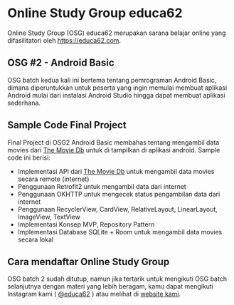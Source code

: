 # Online Study Group educa62
Online Study Group (OSG) educa62 merupakan sarana belajar online yang difasilitatori oleh https://educa62.com.
## OSG #2 - Android Basic
OSG batch kedua kali ini bertema tentang pemrograman Android Basic, dimana diperuntukkan untuk peserta yang ingin memulai membuat aplikasi Android mulai dari instalasi Android Studio hingga dapat membuat aplikasi sederhana.

## Sample Code Final Project
Final Project di OSG2 Android Basic membahas tentang mengambil data movies dari <a href="https://www.themoviedb.org/">The Movie Db</a> untuk di tampilkan di aplikasi android. Sample code ini berisi:
- Implementasi API dari <a href="https://www.themoviedb.org/">The Movie Db</a> untuk mengambil data movies secara remote (internet)
- Penggunaan Retrofit2 untuk mengambil data dari internet
- Penggunaan OKHTTP untuk mengecek status pengambilan data dari internet
- Penggunaan RecyclerView, CardView, RelativeLayout, LinearLayout, ImageView, TextView
- Implementasi Konsep MVP, Repository Pattern
- Implementasi Database SQLite + Room untuk mengambil data movies secara lokal

## Cara mendaftar Online Study Group
OSG batch 2 sudah ditutup, namun jika tertarik untuk mengikuti OSG batch selanjutnya dengan materi yang lebih beragam, kamu dapat mengikuti Instagram kami ( [@educa62](https://instagram.com/educa62) ) atau melihat di [website kami](https://educa62.com).
